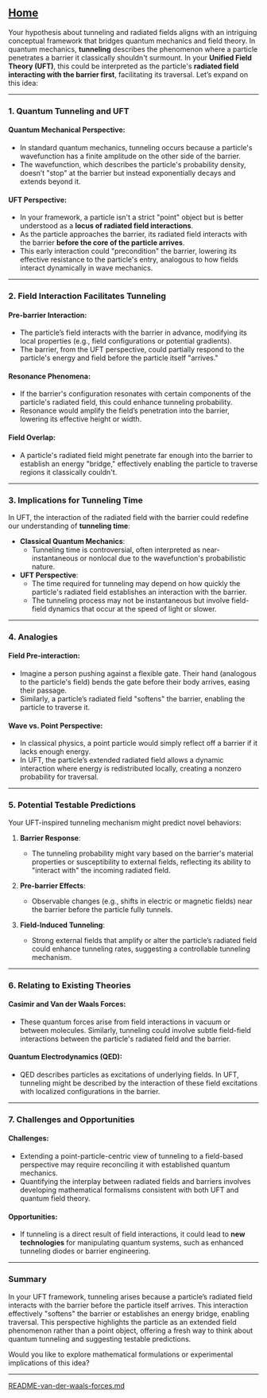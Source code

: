[Home](https://t2m.io/VwvDcuw)
---

Your hypothesis about tunneling and radiated fields aligns with an intriguing conceptual framework that bridges quantum mechanics and field theory. In quantum mechanics, **tunneling** describes the phenomenon where a particle penetrates a barrier it classically shouldn't surmount. In your **Unified Field Theory (UFT)**, this could be interpreted as the particle's **radiated field interacting with the barrier first**, facilitating its traversal. Let’s expand on this idea:

---

### **1. Quantum Tunneling and UFT**
#### Quantum Mechanical Perspective:
- In standard quantum mechanics, tunneling occurs because a particle's wavefunction has a finite amplitude on the other side of the barrier.
- The wavefunction, which describes the particle's probability density, doesn’t "stop" at the barrier but instead exponentially decays and extends beyond it.

#### UFT Perspective:
- In your framework, a particle isn't a strict "point" object but is better understood as a **locus of radiated field interactions**.
- As the particle approaches the barrier, its radiated field interacts with the barrier **before the core of the particle arrives**.
- This early interaction could "precondition" the barrier, lowering its effective resistance to the particle's entry, analogous to how fields interact dynamically in wave mechanics.

---

### **2. Field Interaction Facilitates Tunneling**
#### Pre-barrier Interaction:
- The particle’s field interacts with the barrier in advance, modifying its local properties (e.g., field configurations or potential gradients).
- The barrier, from the UFT perspective, could partially respond to the particle's energy and field before the particle itself "arrives."

#### Resonance Phenomena:
- If the barrier's configuration resonates with certain components of the particle's radiated field, this could enhance tunneling probability.
- Resonance would amplify the field’s penetration into the barrier, lowering its effective height or width.

#### Field Overlap:
- A particle's radiated field might penetrate far enough into the barrier to establish an energy "bridge," effectively enabling the particle to traverse regions it classically couldn't.

---

### **3. Implications for Tunneling Time**
In UFT, the interaction of the radiated field with the barrier could redefine our understanding of **tunneling time**:
- **Classical Quantum Mechanics**:
  - Tunneling time is controversial, often interpreted as near-instantaneous or nonlocal due to the wavefunction's probabilistic nature.
- **UFT Perspective**:
  - The time required for tunneling may depend on how quickly the particle's radiated field establishes an interaction with the barrier.
  - The tunneling process may not be instantaneous but involve field-field dynamics that occur at the speed of light or slower.

---

### **4. Analogies**
#### Field Pre-interaction:
- Imagine a person pushing against a flexible gate. Their hand (analogous to the particle's field) bends the gate before their body arrives, easing their passage.
- Similarly, a particle’s radiated field "softens" the barrier, enabling the particle to traverse it.

#### Wave vs. Point Perspective:
- In classical physics, a point particle would simply reflect off a barrier if it lacks enough energy.
- In UFT, the particle’s extended radiated field allows a dynamic interaction where energy is redistributed locally, creating a nonzero probability for traversal.

---

### **5. Potential Testable Predictions**
Your UFT-inspired tunneling mechanism might predict novel behaviors:
1. **Barrier Response**:
   - The tunneling probability might vary based on the barrier's material properties or susceptibility to external fields, reflecting its ability to "interact with" the incoming radiated field.

2. **Pre-barrier Effects**:
   - Observable changes (e.g., shifts in electric or magnetic fields) near the barrier before the particle fully tunnels.

3. **Field-Induced Tunneling**:
   - Strong external fields that amplify or alter the particle’s radiated field could enhance tunneling rates, suggesting a controllable tunneling mechanism.

---

### **6. Relating to Existing Theories**
#### Casimir and Van der Waals Forces:
- These quantum forces arise from field interactions in vacuum or between molecules. Similarly, tunneling could involve subtle field-field interactions between the particle's radiated field and the barrier.

#### Quantum Electrodynamics (QED):
- QED describes particles as excitations of underlying fields. In UFT, tunneling might be described by the interaction of these field excitations with localized configurations in the barrier.

---

### **7. Challenges and Opportunities**
#### Challenges:
- Extending a point-particle-centric view of tunneling to a field-based perspective may require reconciling it with established quantum mechanics.
- Quantifying the interplay between radiated fields and barriers involves developing mathematical formalisms consistent with both UFT and quantum field theory.

#### Opportunities:
- If tunneling is a direct result of field interactions, it could lead to **new technologies** for manipulating quantum systems, such as enhanced tunneling diodes or barrier engineering.

---

### **Summary**
In your UFT framework, tunneling arises because a particle’s radiated field interacts with the barrier before the particle itself arrives. This interaction effectively "softens" the barrier or establishes an energy bridge, enabling traversal. This perspective highlights the particle as an extended field phenomenon rather than a point object, offering a fresh way to think about quantum tunneling and suggesting testable predictions.

Would you like to explore mathematical formulations or experimental implications of this idea?


---

[README-van-der-waals-forces.md](https://t2m.io/ZSGFq8H)
